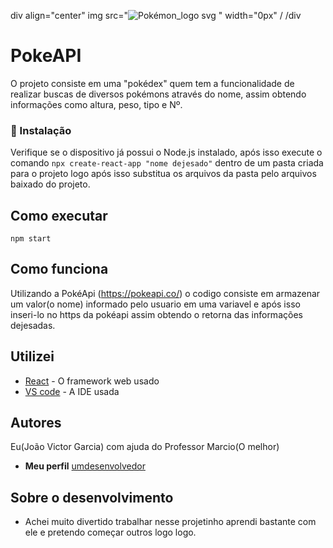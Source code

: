 div align="center"
img src="![Pokémon_logo svg](https://github.com/JoaoVictorGarcia2/Projeto-pokedex/assets/125100615/28eb9da3-2f57-410a-9724-a1c6d313243c)
" width="0px" /
/div
# PokeAPI

O projeto consiste em uma "pokédex" quem tem a funcionalidade de realizar buscas de diversos pokémons através do nome, assim obtendo informações como altura, peso, tipo e Nº.


### 🔧 Instalação

Verifique se o dispositivo já possui o Node.js instalado, após isso execute o comando
`npx create-react-app "nome dejesado"` dentro de um pasta criada para o projeto logo após isso
substitua os arquivos da pasta pelo arquivos baixado do projeto.

## Como executar

`npm start`

## Como funciona

Utilizando a PokéApi (https://pokeapi.co/) o codigo consiste em armazenar um valor(o nome) informado pelo usuario
em uma variavel e após isso inseri-lo no https da pokéapi assim obtendo o retorna das informações dejesadas.

## Utilizei

* [React](https://react.dev/) - O framework web usado
* [VS code](https://code.visualstudio.com/) - A IDE usada


## Autores

Eu(João Victor Garcia) com ajuda do Professor Marcio(O melhor)

* **Meu perfil** [umdesenvolvedor](https://github.com/JoaoVictorGarcia2)


## Sobre o desenvolvimento

* Achei muito divertido trabalhar nesse projetinho aprendi bastante com ele e pretendo começar outros logo logo.
